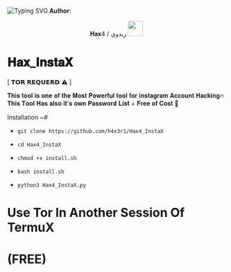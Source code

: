 ![Typing SVG](https://readme-typing-svg.demolab.com?font=Fira+Code&pause=1000&color=00F709&width=435&lines=ADVANCED+INSTAGRAM+BRUTEFORCE+ATTACK)
𝐀𝐮𝐭𝐡𝐨𝐫:
<p align="center">
𝐇𝐚𝐱4 / ريدوي  <img src="https://emojis.slackmojis.com/emojis/images/1588315024/8823/hyperkitty.gif" width="35px"></i></b></h2>


# 𝐇𝐚𝐱_𝐈𝐧𝐬𝐭𝐚𝐗
[ 𝗧𝗢𝗥 𝗥𝗘𝗤𝗨𝗘𝗥𝗗 ⚠ ]

𝐓𝐡𝐢𝐬 𝐭𝐨𝐨𝐥 𝐢𝐬 𝐨𝐧𝐞 𝐨𝐟 𝐭𝐡𝐞 𝐌𝐨𝐬𝐭 𝐏𝐨𝐰𝐞𝐫𝐟𝐮𝐥 𝐭𝐨𝐨𝐥 𝐟𝐨𝐫 𝐢𝐧𝐬𝐭𝐚𝐠𝐫𝐚𝐦 𝐀𝐜𝐜𝐨𝐮𝐧𝐭 𝐇𝐚𝐜𝐤𝐢𝐧𝐠🔥
𝐓𝐡𝐢𝐬 𝐓𝐨𝐨𝐥 𝐇𝐚𝐬 𝐚𝐥𝐬𝐨 𝐢𝐭'𝐬 𝐨𝐰𝐧 𝐏𝐚𝐬𝐬𝐰𝐨𝐫𝐝 𝐋𝐢𝐬𝐭 + 𝐅𝐫𝐞𝐞 𝐨𝐟 𝐂𝐨𝐬𝐭 🎯


Installation ~#

 * `git clone https://github.com/h4x3r1/Hax4_InstaX`

* `cd Hax4_InstaX`
 
* `chmod +x install.sh`

* `bash install.sh`

* `python3 Hax4_InstaX.py`

# Use Tor In Another Session Of TermuX


# (FREE)
